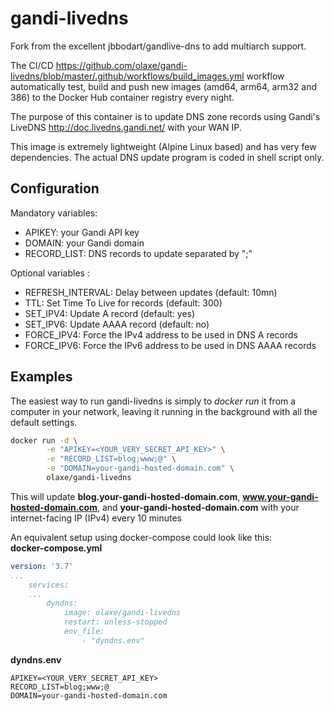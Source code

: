# gandi-livedns

Fork from the excellent jbbodart/gandlive-dns to add multiarch support.

The CI/CD <https://github.com/olaxe/gandi-livedns/blob/master/.github/workflows/build_images.yml> workflow automatically test, build and push new images (amd64, arm64, arm32 and 386) to the Docker Hub container registry every night.

The purpose of this container is to update DNS zone records using Gandi's LiveDNS <http://doc.livedns.gandi.net/> with your WAN IP.

This image is extremely lightweight  (Alpine Linux based) and has very few dependencies. The actual DNS update program is coded in shell script only.

## Configuration
Mandatory variables:
* APIKEY: your Gandi API key
* DOMAIN: your Gandi domain
* RECORD_LIST: DNS records to update separated by ";"

Optional variables :
* REFRESH_INTERVAL: Delay between updates (default: 10mn)
* TTL: Set Time To Live for records (default: 300)
* SET_IPV4: Update A record (default: yes)
* SET_IPV6: Update AAAA record (default: no)
* FORCE_IPV4: Force the IPv4 address to be used in DNS A records
* FORCE_IPV6: Force the IPv6 address to be used in DNS AAAA records

## Examples
The easiest way to run gandi-livedns is simply to *docker run* it from a computer in your network, leaving it running in the background with all the default settings.
```sh
docker run -d \
        -e "APIKEY=<YOUR_VERY_SECRET_API_KEY>" \
        -e "RECORD_LIST=blog;www;@" \
        -e "DOMAIN=your-gandi-hosted-domain.com" \
        olaxe/gandi-livedns
```
This will update **blog.your-gandi-hosted-domain.com**, **www.your-gandi-hosted-domain.com**, and **your-gandi-hosted-domain.com** with your internet-facing IP (IPv4) every 10 minutes

An equivalent setup using docker-compose could look like this:  
**docker-compose.yml**
```yml
version: '3.7'
...
    services:
    ...
        dyndns:
            image: olaxe/gandi-livedns
            restart: unless-stopped
            env_file:
                - "dyndns.env"
```

**dyndns.env**
```properties
APIKEY=<YOUR_VERY_SECRET_API_KEY>
RECORD_LIST=blog;www;@
DOMAIN=your-gandi-hosted-domain.com
```
